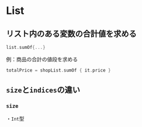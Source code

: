 # List

## リスト内のある変数の合計値を求める

```kotlin
list.sumOf{...}
```

例：商品の合計の値段を求める

```kotlin
totalPrice = shopList.sumOf { it.price }
```

## `size`と`indices`の違い

### `size`

・`Int`型
